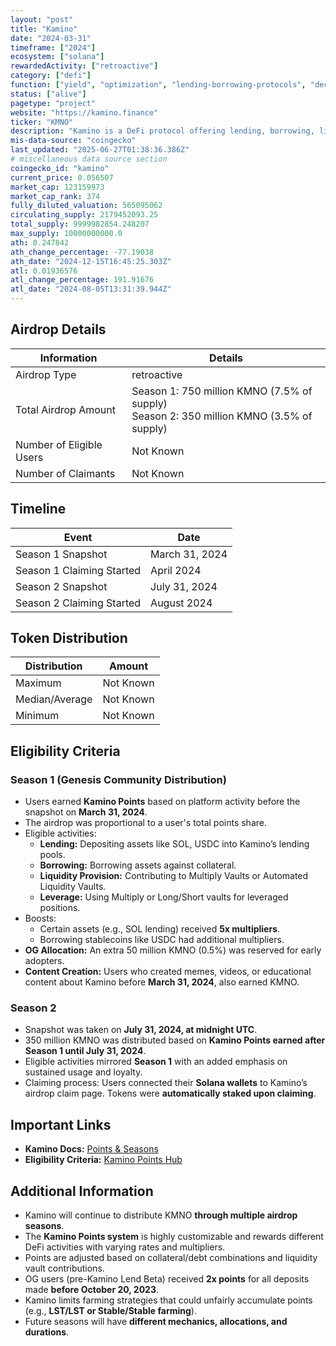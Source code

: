 ```yaml
---
layout: "post"
title: "Kamino"
date: "2024-03-31"
timeframe: ["2024"]
ecosystem: ["solana"]
rewardedActivity: ["retroactive"]
category: ["defi"]
function: ["yield", "optimization", "lending-borrowing-protocols", "decentralized-finance"]
status: ["alive"]
pagetype: "project"
website: "https://kamino.finance"
ticker: "KMNO"
description: "Kamino is a DeFi protocol offering lending, borrowing, liquidity provision, and leverage products on Solana. It uses a points-based system to determine airdrop eligibility and allocation."
mis-data-source: "coingecko"
last_updated: "2025-06-27T01:38:36.386Z"
# miscellaneous data source section
coingecko_id: "kamino"
current_price: 0.056507
market_cap: 123159973
market_cap_rank: 374
fully_diluted_valuation: 565095062
circulating_supply: 2179452093.25
total_supply: 9999982854.248207
max_supply: 10000000000.0
ath: 0.247842
ath_change_percentage: -77.19038
ath_date: "2024-12-15T16:45:25.303Z"
atl: 0.01936576
atl_change_percentage: 191.91676
atl_date: "2024-08-05T13:31:39.944Z"
---
```


## Airdrop Details

| Information              | Details                                                                                      |
| ------------------------ | -------------------------------------------------------------------------------------------- |
| Airdrop Type             | retroactive                                                                                  |
| Total Airdrop Amount     | Season 1: 750 million KMNO (7.5% of supply) <br> Season 2: 350 million KMNO (3.5% of supply) |
| Number of Eligible Users | Not Known                                                                                    |
| Number of Claimants      | Not Known                                                                                    |

## Timeline

| Event                     | Date           |
| ------------------------- | -------------- |
| Season 1 Snapshot         | March 31, 2024 |
| Season 1 Claiming Started | April 2024     |
| Season 2 Snapshot         | July 31, 2024  |
| Season 2 Claiming Started | August 2024    |

## Token Distribution

| Distribution   | Amount    |
| -------------- | --------- |
| Maximum        | Not Known |
| Median/Average | Not Known |
| Minimum        | Not Known |

## Eligibility Criteria

### Season 1 (Genesis Community Distribution)

- Users earned **Kamino Points** based on platform activity before the snapshot on **March 31, 2024**.
- The airdrop was proportional to a user's total points share.
- Eligible activities:
  - **Lending:** Depositing assets like SOL, USDC into Kamino’s lending pools.
  - **Borrowing:** Borrowing assets against collateral.
  - **Liquidity Provision:** Contributing to Multiply Vaults or Automated Liquidity Vaults.
  - **Leverage:** Using Multiply or Long/Short vaults for leveraged positions.
- Boosts:
  - Certain assets (e.g., SOL lending) received **5x multipliers**.
  - Borrowing stablecoins like USDC had additional multipliers.
- **OG Allocation:** An extra 50 million KMNO (0.5%) was reserved for early adopters.
- **Content Creation:** Users who created memes, videos, or educational content about Kamino before **March 31, 2024**, also earned KMNO.

### Season 2

- Snapshot was taken on **July 31, 2024, at midnight UTC**.
- 350 million KMNO was distributed based on **Kamino Points earned after Season 1 until July 31, 2024**.
- Eligible activities mirrored **Season 1** with an added emphasis on sustained usage and loyalty.
- Claiming process: Users connected their **Solana wallets** to Kamino’s airdrop claim page. Tokens were **automatically staked upon claiming**.

## Important Links

- **Kamino Docs:** [Points & Seasons](https://docs.kamino.finance/kmno/points/seasons)
- **Eligibility Criteria:** [Kamino Points Hub](https://docs.kamino.finance/kmno/points)

## Additional Information

- Kamino will continue to distribute KMNO **through multiple airdrop seasons**.
- The **Kamino Points system** is highly customizable and rewards different DeFi activities with varying rates and multipliers.
- Points are adjusted based on collateral/debt combinations and liquidity vault contributions.
- OG users (pre-Kamino Lend Beta) received **2x points** for all deposits made **before October 20, 2023**.
- Kamino limits farming strategies that could unfairly accumulate points (e.g., **LST/LST or Stable/Stable farming**).
- Future seasons will have **different mechanics, allocations, and durations**.